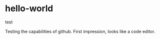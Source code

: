 # hello-world
test


Testing the capabilities of github. First impression, looks like a code editor. 
